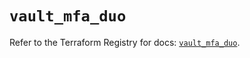 # `vault_mfa_duo`

Refer to the Terraform Registry for docs: [`vault_mfa_duo`](https://registry.terraform.io/providers/hashicorp/vault/5.2.1/docs/resources/mfa_duo).
